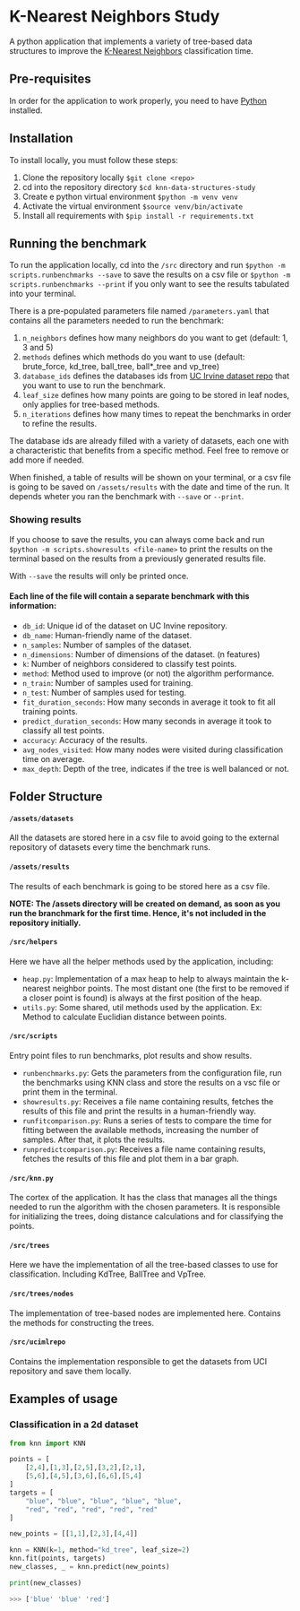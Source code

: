 # K-Nearest Neighbors Study

A python application that implements a variety of tree-based data structures to improve the [K-Nearest Neighbors](https://en.wikipedia.org/wiki/K-nearest_neighbors_algorithm) classification time.

## Pre-requisites
In order for the application to work properly, you need to have [Python](https://www.python.org/downloads/) installed.

## Installation

To install locally, you must follow these steps:
1. Clone the repository locally `$git clone <repo>`
2. cd into the repository directory `$cd knn-data-structures-study`
3. Create e python virtual environment `$python -m venv venv`
4. Activate the virtual environment `$source venv/bin/activate`
5. Install all requirements with `$pip install -r requirements.txt`

## Running the benchmark
To run the application locally, cd into the `/src` directory and run `$python -m scripts.runbenchmarks --save` to save the results on a csv file or `$python -m scripts.runbenchmarks --print` if you only want to see the results tabulated into your terminal.

There is a pre-populated parameters file named `/parameters.yaml` that contains all the parameters needed to run the benchmark:

1. `n_neighbors` defines how many neighbors do you want to get (default: 1, 3 and 5)
2. `methods` defines which methods do you want to use (default: brute_force, kd_tree, ball_tree, ball*_tree and vp_tree)
3. `database_ids` defines the databases ids from [UC Irvine dataset repo](https://archive.ics.uci.edu/datasets) that you want to use to run the benchmark.
4. `leaf_size` defines how many points are going to be stored in leaf nodes, only applies for tree-based methods.
5. `n_iterations` defines how many times to repeat the benchmarks in order to refine the results.

The database ids are already filled with a variety of datasets, each one with a characteristic that benefits from a specific method. Feel free to remove or add more if needed.

When finished, a table of results will be shown on your terminal, or a csv file is going to be saved on `/assets/results` with the date and time of the run. It depends wheter you ran the benchmark with `--save` or `--print`.

### Showing results
If you choose to save the results, you can always come back and run `$python -m scripts.showresults <file-name>` to print the results on the terminal based on the results from a previously generated results file.

With `--save` the results will only be printed once.


#### Each line of the file will contain a separate benchmark with this information:

- `db_id`: Unique id of the dataset on UC Invine repository.
- `db_name`: Human-friendly name of the dataset.
- `n_samples`: Number of samples of the dataset.
- `n_dimensions`: Number of dimensions of the dataset. (n features)
- `k`: Number of neighbors considered to classify test points.
- `method`: Method used to improve (or not) the algorithm performance. 
- `n_train`: Number of samples used for training.
- `n_test`: Number of samples used for testing.
- `fit_duration_seconds`: How many seconds in average it took to fit all training points.
- `predict_duration_seconds`: How many seconds in average it took to classify all test points.
- `accuracy`: Accuracy of the results.
- `avg_nodes_visited`: How many nodes were visited during classification time on average.
- `max_depth`: Depth of the tree, indicates if the tree is well balanced or not.

## Folder Structure

#### `/assets/datasets` 
All the datasets are stored here in a csv file to avoid going to the external repository of datasets every time the benchmark runs.

#### `/assets/results` 
The results of each benchmark is going to be stored here as a csv file.

**NOTE: The /assets directory will be created on demand, as soon as you run the branchmark for the first time. Hence, it's not included in the repository initially.**

#### `/src/helpers` 
Here we have all the helper methods used by the application, including:

- `heap.py`: Implementation of a max heap to help to always maintain the k-nearest neighbor points. The most distant one (the first to be removed if a closer point is found) is always at the first position of the heap.
- `utils.py`: Some shared, util methods used by the application. Ex: Method to calculate Euclidian distance between points.

#### `/src/scripts`
Entry point files to run benchmarks, plot results and show results.

- `runbenchmarks.py`: Gets the parameters from the configuration file, run the benchmarks using KNN class and store the results on a vsc file or print them in the terminal.
- `showresults.py`: Receives a file name containing results, fetches the results of this file and print the results in a human-friendly way.
- `runfitcomparison.py`: Runs a series of tests to compare the time for fitting between the available methods, increasing the number of samples. After that, it plots the results.
- `runpredictcomparison.py`: Receives a file name containing results, fetches the results of this file and plot them in a bar graph.

#### `/src/knn.py`
The cortex of the application. It has the class that manages all the things needed to run the algorithm with the chosen parameters. It is responsible for initializing the trees, doing distance calculations and for classifying the points.

#### `/src/trees` 
Here we have the implementation of all the tree-based classes to use for classification. Including KdTree, BallTree and VpTree.

#### `/src/trees/nodes` 
The implementation of tree-based nodes are implemented here. Contains the methods for constructing the trees.

#### `/src/ucimlrepo` 
Contains the implementation responsible to get the datasets from UCI repository and save them locally.


## Examples of usage

### Classification in a 2d dataset

```python
from knn import KNN

points = [
    [2,4],[1,3],[2,5],[3,2],[2,1],
    [5,6],[4,5],[3,6],[6,6],[5,4]
]
targets = [
    "blue", "blue", "blue", "blue", "blue",
    "red", "red", "red", "red", "red"
]

new_points = [[1,1],[2,3],[4,4]]

knn = KNN(k=1, method="kd_tree", leaf_size=2)
knn.fit(points, targets)
new_classes, _ = knn.predict(new_points)

print(new_classes)

>>> ['blue' 'blue' 'red']
```
